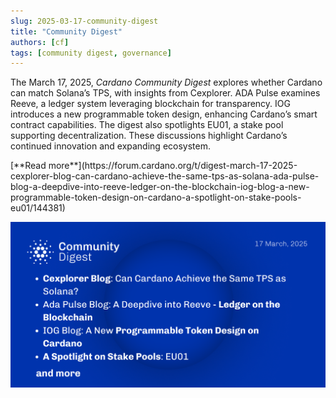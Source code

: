 ```yaml
---
slug: 2025-03-17-community-digest
title: "Community Digest"
authors: [cf]
tags: [community digest, governance]
---
```



The March 17, 2025, *Cardano Community Digest* explores whether Cardano can match Solana’s TPS, with insights from Cexplorer. ADA Pulse examines Reeve, a ledger system leveraging blockchain for transparency. IOG introduces a new programmable token design, enhancing Cardano’s smart contract capabilities. The digest also spotlights EU01, a stake pool supporting decentralization. These discussions highlight Cardano’s continued innovation and expanding ecosystem.

<div style={{ textAlign: 'right' }}>
 [**Read more**](https://forum.cardano.org/t/digest-march-17-2025-cexplorer-blog-can-cardano-achieve-the-same-tps-as-solana-ada-pulse-blog-a-deepdive-into-reeve-ledger-on-the-blockchain-iog-blog-a-new-programmable-token-design-on-cardano-a-spotlight-on-stake-pools-eu01/144381) 
</div>

 ![community digest](./community-digest.png)

